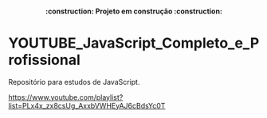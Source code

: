 <h4 align="center"> 
    :construction:  Projeto em construção  :construction:
</h4>

# YOUTUBE_JavaScript_Completo_e_Profissional
Repositório para estudos de JavaScript.

https://www.youtube.com/playlist?list=PLx4x_zx8csUg_AxxbVWHEyAJ6cBdsYc0T
